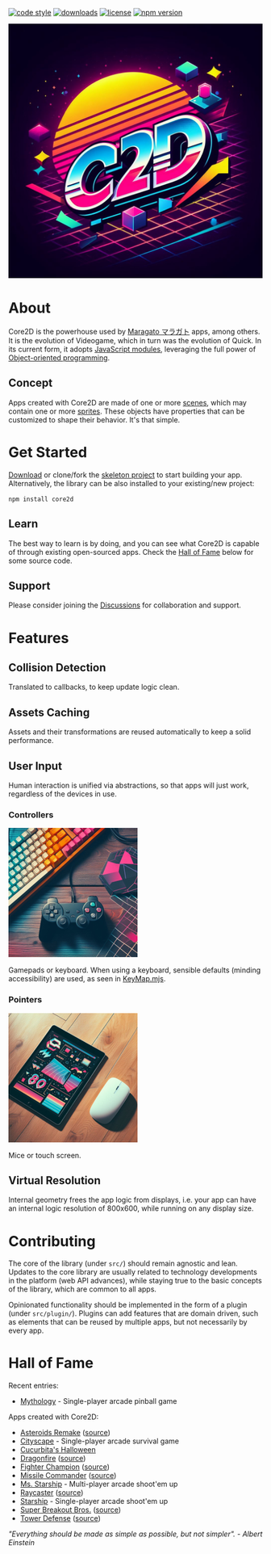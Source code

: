 [![code style](https://img.shields.io/badge/code_style-classic-blue.svg)](http://diogoeichert.github.io/eslint-config-classic)
[![downloads](https://img.shields.io/npm/dt/core2d.svg)](https://www.npmjs.com/package/core2d)
[![license](https://img.shields.io/github/license/core2d/core2d.svg)](LICENSE)
[![npm version](https://img.shields.io/npm/v/core2d.svg)](https://www.npmjs.com/package/core2d)

![core2d logo](./core2d.jpg)

# About
Core2D is the powerhouse used by [Maragato マラガト](https://maragato.itch.io) apps, among others. It is the evolution of Videogame, which in turn was the evolution of Quick. In its current form, it adopts [JavaScript modules](https://developer.mozilla.org/en-US/docs/Web/JavaScript/Guide/Modules), leveraging the full power of [Object-oriented programming](https://developer.mozilla.org/en-US/docs/Learn/JavaScript/Objects/Object-oriented_programming).

## Concept
Apps created with Core2D are made of one or more [scenes](src/Scene.mjs), which may contain one or more [sprites](src/Sprite.mjs). These objects have properties that can be customized to shape their behavior. It's that simple.

# Get Started
[Download](https://github.com/diogoeichert/core2d-skel/archive/refs/heads/main.zip) or clone/fork the [skeleton project](https://github.com/diogoeichert/core2d-skel/) to start building your app. Alternatively, the library can be also installed to your existing/new project:
```shell
npm install core2d
```

## Learn
The best way to learn is by doing, and you can see what Core2D is capable of through existing open-sourced apps. Check the [Hall of Fame](#hall-of-fame) below for some source code.

## Support
Please consider joining the [Discussions](https://github.com/diogoeichert/core2d/discussions) for collaboration and support.

# Features

## Collision Detection
Translated to callbacks, to keep update logic clean.

## Assets Caching
Assets and their transformations are reused automatically to keep a solid performance.

## User Input
Human interaction is unified via abstractions, so that apps will just work, regardless of the devices in use.

### Controllers
![controllers](controller.png)

Gamepads or keyboard. When using a keyboard, sensible defaults (minding accessibility) are used, as seen in [KeyMap.mjs](https://github.com/diogoeichert/core2d/blob/main/src/KeyMap.mjs).

### Pointers
![pointer](pointer.png)

Mice or touch screen.

## Virtual Resolution
Internal geometry frees the app logic from displays, i.e. your app can have an internal logic resolution of 800x600, while running on any display size.

# Contributing
The core of the library (under `src/`) should remain agnostic and lean. Updates to the core library are usually related to technology developments in the platform (web API advances), while staying true to the basic concepts of the library, which are common to all apps.

Opinionated functionality should be implemented in the form of a plugin (under `src/plugin/`). Plugins can add features that are domain driven, such as elements that can be reused by multiple apps, but not necessarily by every app.

# Hall of Fame
Recent entries:
- [Mythology](https://maragato.itch.io/mythology) - Single-player arcade pinball game

Apps created with Core2D:
- [Asteroids Remake](https://chamun.github.io/asteroids-remake/) ([source](https://github.com/chamun/asteroids-remake))
- [Cityscape](https://maragato.itch.io/cityscape) - Single-player arcade survival game
- [Cucurbita's Halloween](https://www.kongregate.com/games/bbastudios/cucurbitas-halloween)
- [Dragonfire](http://staudt.github.io/dragonfire) ([source](https://github.com/staudt/dragonfire))
- [Fighter Champion](https://rawgit.com/csfeijo/fighter-champion/master/index.html) ([source](https://github.com/csfeijo/fighter-champion))
- [Missile Commander](https://diogoeichert.github.io/missile-commander/) ([source](https://github.com/diogoeichert/missile-commander))
- [Ms. Starship](https://maragato.itch.io/ms-starship) - Multi-player arcade shoot'em up
- [Raycaster](https://staudt.github.io/raycaster/) ([source](https://github.com/staudt/raycaster))
- [Starship](https://maragato.itch.io/starship) - Single-player arcade shoot'em up
- [Super Breakout Bros.](https://staudt.github.io/SuperBreakoutBros/) ([source](https://github.com/staudt/SuperBreakoutBros))
- [Tower Defense](https://danielcolnaghi.github.io/towerdefense) ([source](https://github.com/danielcolnaghi/towerdefense))

*"Everything should be made as simple as possible, but not simpler". - Albert Einstein*
